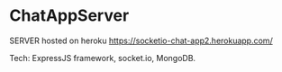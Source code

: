 # ChatAppServer

SERVER hosted on heroku
https://socketio-chat-app2.herokuapp.com/

Tech: ExpressJS framework, socket.io, MongoDB.

